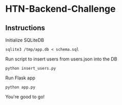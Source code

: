 # HTN-Backend-Challenge

## Instructions

Initialize SQLiteDB

```
sqlite3 /tmp/app.db < schema.sql
```

Run script to insert users from users.json into the DB

```
python insert_users.py
```

Run Flask app

```
python app.py
```

You're good to go! 
